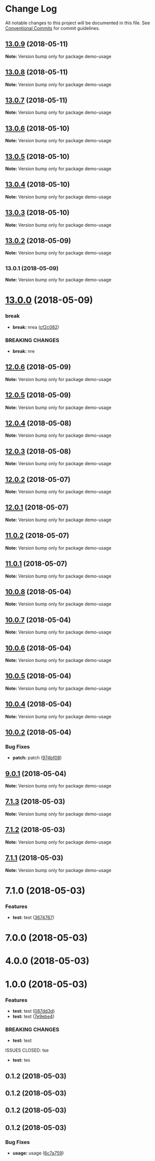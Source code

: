 # Change Log

All notable changes to this project will be documented in this file.
See [Conventional Commits](https://conventionalcommits.org) for commit guidelines.

<a name="13.0.9"></a>
## [13.0.9](https://github.com/fruitCandy/semantic-versioning/compare/demo-usage@13.0.8...demo-usage@13.0.9) (2018-05-11)




**Note:** Version bump only for package demo-usage

<a name="13.0.8"></a>
## [13.0.8](https://github.com/fruitCandy/semantic-versioning/compare/demo-usage@13.0.7...demo-usage@13.0.8) (2018-05-11)




**Note:** Version bump only for package demo-usage

<a name="13.0.7"></a>
## [13.0.7](https://github.com/fruitCandy/semantic-versioning/compare/demo-usage@13.0.6...demo-usage@13.0.7) (2018-05-11)




**Note:** Version bump only for package demo-usage

<a name="13.0.6"></a>
## [13.0.6](https://github.com/fruitCandy/semantic-versioning/compare/demo-usage@13.0.5...demo-usage@13.0.6) (2018-05-10)




**Note:** Version bump only for package demo-usage

<a name="13.0.5"></a>
## [13.0.5](https://github.com/fruitCandy/semantic-versioning/compare/demo-usage@13.0.4...demo-usage@13.0.5) (2018-05-10)




**Note:** Version bump only for package demo-usage

<a name="13.0.4"></a>
## [13.0.4](https://github.com/fruitCandy/semantic-versioning/compare/demo-usage@13.0.3...demo-usage@13.0.4) (2018-05-10)




**Note:** Version bump only for package demo-usage

<a name="13.0.3"></a>
## [13.0.3](https://github.com/fruitCandy/semantic-versioning/compare/demo-usage@13.0.2...demo-usage@13.0.3) (2018-05-10)




**Note:** Version bump only for package demo-usage

<a name="13.0.2"></a>
## [13.0.2](https://github.com/fruitCandy/semantic-versioning/compare/demo-usage@13.0.1...demo-usage@13.0.2) (2018-05-09)

**Note:** Version bump only for package demo-usage





<a name="13.0.1"></a>
## <small>13.0.1 (2018-05-09)</small>





**Note:** Version bump only for package demo-usage

<a name="13.0.0"></a>
# [13.0.0](https://github.com/fruitCandy/semantic-versioning/compare/demo-usage@12.0.6...demo-usage@13.0.0) (2018-05-09)


### break

* **break:** nrea ([cf2c082](https://github.com/fruitCandy/semantic-versioning/commit/cf2c082))


### BREAKING CHANGES

* **break:** nre





<a name="12.0.6"></a>
## [12.0.6](https://github.com/fruitCandy/semantic-versioning/compare/demo-usage@12.0.5...demo-usage@12.0.6) (2018-05-09)

**Note:** Version bump only for package demo-usage





<a name="12.0.5"></a>
## [12.0.5](https://github.com/fruitCandy/semantic-versioning/compare/demo-usage@12.0.4...demo-usage@12.0.5) (2018-05-09)

**Note:** Version bump only for package demo-usage





<a name="12.0.4"></a>
## [12.0.4](https://github.com/fruitCandy/semantic-versioning/compare/demo-usage@12.0.3...demo-usage@12.0.4) (2018-05-08)




**Note:** Version bump only for package demo-usage

<a name="12.0.3"></a>
## [12.0.3](https://github.com/fruitCandy/semantic-versioning/compare/demo-usage@12.0.2...demo-usage@12.0.3) (2018-05-08)




**Note:** Version bump only for package demo-usage

<a name="12.0.2"></a>
## [12.0.2](https://github.com/fruitCandy/semantic-versioning/compare/demo-usage@12.0.0...demo-usage@12.0.2) (2018-05-07)

**Note:** Version bump only for package demo-usage





<a name="12.0.1"></a>
## [12.0.1](https://github.com/fruitCandy/semantic-versioning/compare/demo-usage@12.0.0...demo-usage@12.0.1) (2018-05-07)

**Note:** Version bump only for package demo-usage





<a name="11.0.2"></a>
## [11.0.2](https://github.com/fruitCandy/semantic-versioning/compare/demo-usage@10.0.8...demo-usage@11.0.2) (2018-05-07)




**Note:** Version bump only for package demo-usage

<a name="11.0.1"></a>
## [11.0.1](https://github.com/fruitCandy/semantic-versioning/compare/demo-usage@10.0.8...demo-usage@11.0.1) (2018-05-07)




**Note:** Version bump only for package demo-usage

<a name="10.0.8"></a>
## [10.0.8](https://github.com/fruitCandy/semantic-versioning/compare/demo-usage@10.0.7...demo-usage@10.0.8) (2018-05-04)




**Note:** Version bump only for package demo-usage

<a name="10.0.7"></a>
## [10.0.7](https://github.com/fruitCandy/semantic-versioning/compare/demo-usage@10.0.6...demo-usage@10.0.7) (2018-05-04)




**Note:** Version bump only for package demo-usage

<a name="10.0.6"></a>
## [10.0.6](https://github.com/fruitCandy/semantic-versioning/compare/demo-usage@10.0.5...demo-usage@10.0.6) (2018-05-04)




**Note:** Version bump only for package demo-usage

<a name="10.0.5"></a>
## [10.0.5](https://github.com/fruitCandy/semantic-versioning/compare/demo-usage@10.0.4...demo-usage@10.0.5) (2018-05-04)




**Note:** Version bump only for package demo-usage

<a name="10.0.4"></a>
## [10.0.4](https://github.com/fruitCandy/semantic-versioning/compare/demo-usage@10.0.2...demo-usage@10.0.4) (2018-05-04)




**Note:** Version bump only for package demo-usage

<a name="10.0.2"></a>
## [10.0.2](https://github.com/fruitCandy/semantic-versioning/compare/demo-usage@10.0.1...demo-usage@10.0.2) (2018-05-04)


### Bug Fixes

* **patch:** patch ([974bf08](https://github.com/fruitCandy/semantic-versioning/commit/974bf08))




<a name="9.0.1"></a>
## [9.0.1](https://github.com/fruitCandy/semantic-versioning/compare/demo-usage@7.1.3...demo-usage@9.0.1) (2018-05-04)




**Note:** Version bump only for package demo-usage

<a name="7.1.3"></a>
## [7.1.3](https://github.com/fruitCandy/semantic-versioning/compare/demo-usage@7.1.1...demo-usage@7.1.3) (2018-05-03)




**Note:** Version bump only for package demo-usage

<a name="7.1.2"></a>
## [7.1.2](https://github.com/fruitCandy/semantic-versioning/compare/demo-usage@7.1.1...demo-usage@7.1.2) (2018-05-03)




**Note:** Version bump only for package demo-usage

<a name="7.1.1"></a>
## [7.1.1](https://github.com/fruitCandy/semantic-versioning/compare/demo-usage@7.1.0...demo-usage@7.1.1) (2018-05-03)




**Note:** Version bump only for package demo-usage

<a name="7.1.0"></a>
# 7.1.0 (2018-05-03)


### Features

* **test:** test ([3674767](https://github.com/fruitCandy/semantic-versioning/commit/3674767))



<a name="7.0.0"></a>
# 7.0.0 (2018-05-03)



<a name="4.0.0"></a>
# 4.0.0 (2018-05-03)



<a name="1.0.0"></a>
# 1.0.0 (2018-05-03)


### Features

* **test:** test ([087dd3d](https://github.com/fruitCandy/semantic-versioning/commit/087dd3d))
* **test:** test ([7e9ebe4](https://github.com/fruitCandy/semantic-versioning/commit/7e9ebe4))


### BREAKING CHANGES

* **test:** test

ISSUES CLOSED: tse
* **test:** tes



<a name="0.1.2"></a>
## 0.1.2 (2018-05-03)



<a name="0.1.2"></a>
## 0.1.2 (2018-05-03)



<a name="0.1.2"></a>
## 0.1.2 (2018-05-03)



<a name="0.1.2"></a>
## 0.1.2 (2018-05-03)


### Bug Fixes

* **usage:** usage ([6c7a759](https://github.com/fruitCandy/semantic-versioning/commit/6c7a759))
